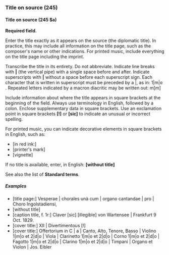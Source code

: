 ### Title on source (245)

#### Title on source (245 $a)  

**Required field.**

Enter the title exactly as it appears on the source (the diplomatic title). In practice, this may include all
information on the title page, such as the composer's name or other indications. For printed music, include everything
on the title page including the imprint.

Transcribe the title in its entirety. Do not abbreviate. Indicate line breaks with **\|** (the vertical pipe) with a
single space before and after. Indicate superscripts with **\|** without a space before each superscript sign. Each
character that is written in superscript must be preceded by a \|, as in: 1\|m\|o . Repeated letters indicated by a macron
diacritic may be written out: m[m]

Include information about where the title appears in square brackets at the beginning of the field. Always use
terminology in English, followed by a colon. Enclose supplementary data in square brackets. Use an exclamation point in
square brackets **[!]** or **[sic]** to indicate an unusual or incorrect spelling.

For printed music, you can indicate decorative elements in square brackets in English, such as:  
- [in red ink:]  
- [printer's mark]  
- [vignette]

If no title is available, enter, in English: **[without title]**

See also the list of **Standard terms**.

##### Examples

- [title page:] Vesperae \| chorales unà cum \| organo cantandae \| pro \| Choro Ingolstadiensi,
- [without title]
- [caption title, f. 1r:] Claver [sic] [illegible] von Wartensee \| Frankfurt 9 Oct. 1829.
- [cover title:] XII \| Divertimentous [!]
- [cover title:] Offertorium in C \| a \| Canto, Alto, Tenore, Basso \| Violino 1\|m\|o et 2\|d\|o \| Viola \| Clarinetto 1\|m\|o
  et 2\|d\|o \| Corno 1\|m\|o et 2\|d\|o \| Fagotto 1\|m\|o et 2\|d\|o \| Clarino 1\|m\|o et 2\|d\|o \| Timpani \| Organo et Violon \| Jos.
  Eibler
